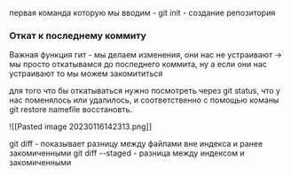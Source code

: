 первая команда которую мы вводим - 
git init - создание репозитория
### Откат к последнему коммиту
Важная функция гит - мы делаем изменения, они нас не устраивают -> мы просто откатывамся до последнего коммита, ну а если они нас устраивают то мы можем закомититься

для того что бы откатываться нужно посмотреть через git status, что у нас поменялось или удалилось, и соответственно с помощью команы git restore namefile восстановть.


![[Pasted image 20230116142313.png]]


git diff - показывает разницу между файлами вне индекса и ранее закомиченными
git diff --staged - разница между индексом и закомиченными